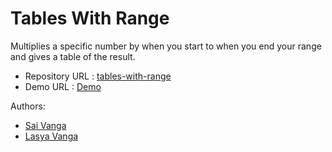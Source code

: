 # Tables With Range

Multiplies a specific number by when you start to when you end your range and gives a table of the result.

- Repository URL : [tables-with-range](https://github.com/SaMaSaLa/tables-with-range)
- Demo URL : [Demo](https://samasala.github.io/tables-with-range/)

Authors:

- [Sai Vanga](https://sai.rocks)
- [Lasya Vanga](https://lasya.net)
